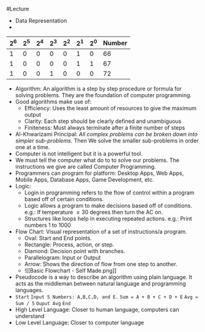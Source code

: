 #Lecture
- Data Representation
- 

| $2^6$ | $2^5$ | $2^4$ | $2^3$ | $2^2$ | $2^1$ | $2^0$ | Number |
| ----- | ----- | ----- | ----- | ----- | ----- | ----- | ------ |
| 1     | 0     | 0     | 0     | 0     | 1     | 0     | 66     |
| 1     | 0     | 0     | 0     | 0     | 1     | 1     | 67     |
| 1     | 0     | 0     | 1     | 0     | 0     | 0     | 72     |
- Algorithm: An algorithm is a step by step procedure or formula for solving problems. They are the foundation of computer programming.
- Good algorithms make use of:
	- Efficiency: Uses the least amount of resources to give the maximum output   
	- Clarity: Each step should be clearly defined and unambiguous
	- Finiteness: Must always terminate after a finite number of steps
- Al-Khwarizami Principal: *All complex problems can be broken down into simpler sub-problems.* Then We solve the smaller sub-problems in order one at a time.
- Computer is not intelligent but it is a powerful tool.
- We must tell the computer what do to to solve our problems. The instructions we give are called Computer Programming.
- Programmers can program for platform: Desktop Apps, Web Apps, Mobile Apps, Database Apps, Game Development, etc.
- Logic:
	- Login in programming refers to the flow of control within a program based off of certain conditions.
	- Logic allows a program to make decisions based off of conditions.
	  e.g.: If temperature $\geq30$ degrees then turn the AC on. 
	- Structures like loops help in executing repeated actions.
	  e.g.: Print numbers 1 to 1000
- Flow Chart: Visual representation of a set of instructions/a program.
	- Oval: Start and End points.
	- Rectangle: Process, action, or step.
	- Diamond: Decision point with branches.
	- Parallelogram: Input or Output
	- Arrow: Shows the direction of flow from one step to another.
	- ![[Basic Flowchart - Self Made.png]]
- Pseudocode is a way to describe an algorithm using plain language. It acts as the middleman between natural language and programming languages.
- `Start`
  `Input 5 Numbers: A,B,C,D, and E.`
  `Sum = A + B + C + D + E`
  `Avg = Sum / 5`
  `Ouput Avg`
  `End`
- High Level Language: Closer to human language, computers can understand
- Low Level Language: Closer to computer language